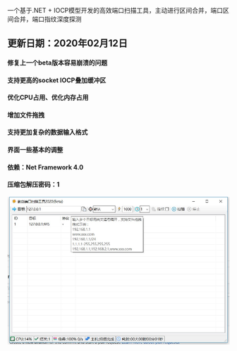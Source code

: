 一个基于.NET + IOCP模型开发的高效端口扫描工具，主动进行区间合并，端口区间合并，端口指纹深度探测

<h2>更新日期：2020年02月12日</h2>
<h4>修复上一个beta版本容易崩溃的问题</h4>
<h4>支持更高的socket IOCP叠加缓冲区</h4>
<h4>优化CPU占用、优化内存占用</h4>
<h4>增加文件拖拽</h4>
<h4>支持更加复杂的数据输入格式</h4>
<h4>界面一些基本的调整</h4>
<h4>依赖：Net Framework 4.0</h4>
<h4>压缩包解压密码：1</h4>

![20200212003833.jpg](20200212003833.jpg)
